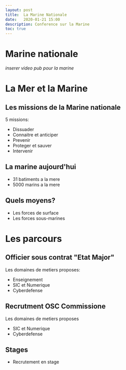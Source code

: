 ```yaml
---
layout: post
title:  La Marine Nationale
date:   2020-01-21 15:00
description: Conference sur la Marine
toc: true
---
```

# Marine nationale
*inserer video pub pour la marine*

# La Mer et la Marine
## Les missions de la Marine nationale
5 missions:
* Dissuader
* Connaitre et anticiper
* Prevenir
* Proteger et sauver
* Intervenir

## La marine aujourd'hui
* 31 batiments a la mere
* 5000 marins a la mere

## Quels moyens?
* Les forces de surface
* Les forces sous-marines

# Les parcours
## Officier sous contrat "Etat Major"
Les domaines de metiers proposes:
* Enseignement
* SIC et Numerique
* Cyberdefense

## Recrutment OSC Commissione
Les domaines de metiers proposes
* SIC et Numerique
* Cyberdefense

## Stages
* Recrutement en stage
